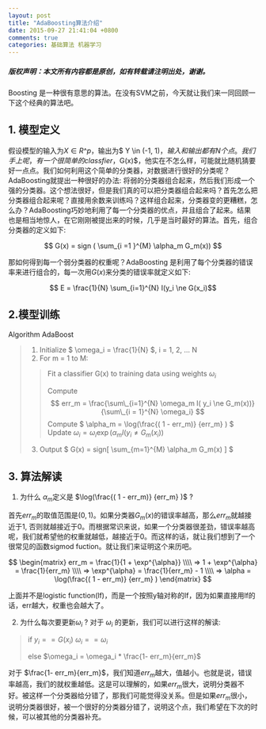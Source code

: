```yaml
---
layout: post
title: "AdaBoosting算法介绍"
date: 2015-09-27 21:41:04 +0800
comments: true
categories: 基础算法 机器学习
---
```

##### 版权声明：本文所有内容都是原创，如有转载请注明出处，谢谢。 


Boosting 是一种很有意思的算法。在没有SVM之前，今天就让我们来一同回顾一下这个经典的算法吧。

## 1. 模型定义
假设模型的输入为$X \in R\^p$，输出为$ Y \in (-1, 1)$，输入和输出都有N个点。我们手上呢，有一个很简单的classfier，$G(x)$，他实在不怎么样，可能就比随机猜要好一点点。我们如何利用这个简单的分类器，对数据进行很好的分类呢？AdaBoosting就提出一种很好的办法: 将弱的分类器组合起来，然后我们形成一个强的分类器。这个想法很好，但是我们真的可以把分类器组合起来吗？首先怎么把分类器组合起来呢？直接用余数来训练吗？这样组合起来，分类器变的更糟糕，怎么办？AdaBoosting巧妙地利用了每一个分类器的优点，并且组合了起来。结果也是相当地惊人，在它刚刚被提出来的时候，几乎是当时最好的算法。首先，组合分类器的定义如下:

$$ G(x) = sign ( \sum_{i =1 }^{M} \alpha_m G_m(x)) $$

那如何得到每一个弱分类器的权重呢？AdaBoosting 是利用了每个分类器的错误率来进行组合的，每一次用$G(x)$来分类的错误率就定义如下:

$$ E = \frac{1}{N} \sum_{i=1}^{N} I(y_i \ne G(x_i)$$

## 2.模型训练
Algorithm AdaBoost 

>1.  Initialize  $ \omega_i = \frac{1}{N} $,  i = 1, 2, ... N
>2. For m = 1 to M:
>> Fit a classifier G(x) to training data using weights $\omega_i$
>>
>> Compute 
>> $$ err_m = \frac{\sum\_{i=1}^{N} \omega_m I( y_i \ne G_m(x))} {\sum\_{i = 1}^{N} \omega_i}  $$
>> Compute $ \alpha_m = \log(\frac{( 1 - err_m)} {err_m} ) $
>> Update $\omega_i  = \omega_i \exp(\alpha_m I( y_i \ne G_m(x_i) )$
>3. Output  $ G(x) = sign[ \sum_{m=1}^{M} \alpha_m G_m(x) ] $

## 3. 算法解读

1. 为什么 $\alpha_m$定义是 $\log(\frac{( 1 - err_m)} {err_m} )$ ?

首先$err_m$的取值范围是$(0, 1)$。如果分类器$G_m(x)$的错误率越高，那么$err_m$就越接近于1, 否则就越接近于$0$。而根据常识来说，如果一个分类器很差劲，错误率越高呢，我们就希望他的权重就越低，越接近于0。而这样的话，就让我们想到了一个很常见的函数sigmod fuction。就让我们来证明这个来历吧。

$$ \begin{matrix} 
err_m =  \frac{1}{1 + \exp^{\alpha}} \\\\
=> 1 + \exp^{\alpha} = \frac{1}{err_m} \\\\ 
=> \exp^{\alpha} = \frac{1}{err_m} - 1 \\\\
=> \alpha = \log(\frac{( 1 - err_m)} {err_m} )
\end{matrix} $$

上面并不是logistic function(lf)，而是一个按照y轴对称的lf，因为如果直接用lf的话，err越大，权重也会越大了。

2. 为什么每次要更新$\omega_i$ ?
对于 $\omega_i$ 的更新，我们可以进行这样的解读:
>if $y_i == G(x_i)$ $\omega_i == \omega_i$
>
>else $\omega_i = \omega_i * \frac{1- err_m}{err_m}$ 

对于 $\frac{1- err_m}{err_m}$，我们知道$err_m$越大，值越小。也就是说，错误率越高，我们的就权重越低。这是可以理解的，如果$err_m$很大，说明分类器不好。被这样一个分类器给分错了，那我们可能觉得没关系。但是如果$err_m$很小，说明分类器很好，被一个很好的分类器分错了，说明这个点，我们希望在下次的时候，可以被其他的分类器补充。
